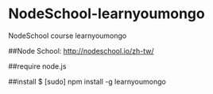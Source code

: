 # NodeSchool-learnyoumongo
NodeSchool course learnyoumongo

##Node School:
http://nodeschool.io/zh-tw/

##require 
node.js

##install
$ [sudo] npm install -g learnyoumongo
